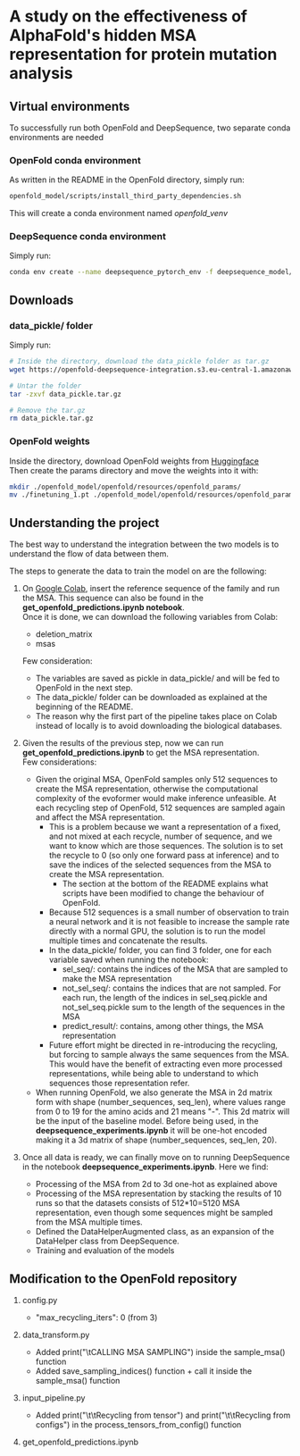 # A study on the effectiveness of AlphaFold's hidden MSA representation for protein mutation analysis


## Virtual environments
To successfully run both OpenFold and DeepSequence, two separate conda environments are needed 


### **OpenFold conda environment**
As written in the README in the OpenFold directory, simply run:

```bash
openfold_model/scripts/install_third_party_dependencies.sh
```

This will create a conda environment named *openfold_venv*


### **DeepSequence conda environment**
Simply run:
```bash
conda env create --name deepsequence_pytorch_env -f deepsequence_model/environment.yml python==3.9.12
```

## Downloads

### **data_pickle/ folder**
Simply run:
```bash
# Inside the directory, download the data_pickle folder as tar.gz
wget https://openfold-deepsequence-integration.s3.eu-central-1.amazonaws.com/data_pickle.tar.gz

# Untar the folder
tar -zxvf data_pickle.tar.gz

# Remove the tar.gz
rm data_pickle.tar.gz
```

### **OpenFold weights**
Inside the directory, download OpenFold weights from [Huggingface](https://huggingface.co/nz/OpenFold/blob/main/finetuning_1.pt) <br>
Then create the params directory and move the weights into it with:
```bash
mkdir ./openfold_model/openfold/resources/openfold_params/
mv ./finetuning_1.pt ./openfold_model/openfold/resources/openfold_params/finetuning_1.pt
```

## Understanding the project
The best way to understand the integration between the two models is to understand the flow of data between them.

The steps to generate the data to train the model on are the following:
1. On [Google Colab](https://colab.research.google.com/github/aqlaboratory/openfold/blob/main/notebooks/OpenFold.ipynb), insert the reference sequence of the family and run the MSA. This sequence can also be found in the **get_openfold_predictions.ipynb notebook**. <br>
Once it is done, we can download the following variables from Colab:
    - deletion_matrix
    - msas <br>

    Few consideration:
    - The variables are saved as pickle in data_pickle/ and will be fed to OpenFold in the next step.
    - The data_pickle/ folder can be downloaded as explained at the beginning of the README.
    - The reason why the first part of the pipeline takes place on Colab instead of locally is to avoid downloading the biological databases.


2. Given the results of the previous step, now we can run **get_openfold_predictions.ipynb** to get the MSA representation. <br>
Few considerations:
    - Given the original MSA, OpenFold samples only 512 sequences to create the MSA representation, otherwise the computational complexity of the evoformer would make inference unfeasible. At each recycling step of OpenFold, 512 sequences are sampled again and affect the MSA representation. 
        - This is a problem because we want a representation of a fixed, and not mixed at each recycle, number of sequence, and we want to know which are those sequences. The solution is to set the recycle to 0 (so only one forward pass at inference) and to save the indices of the selected sequences from the MSA to create the MSA representation.
            - The section at the bottom of the README explains what scripts have been modified to change the behaviour of OpenFold.
        - Because 512 sequences is a small number of observation to train a neural network and it is not feasible to increase the sample rate directly with a normal GPU, the solution is to run the model multiple times and concatenate the results. 
        - In the data_pickle/ folder, you can find 3 folder, one for each variable saved when running the notebook: <br>
            - sel_seq/: contains the indices of the MSA that are sampled to make the MSA representation
            - not_sel_seq/: contains the indices that are not sampled. For each run, the length of the indices in sel_seq.pickle and not_sel_seq.pickle sum to the length of the sequences in the MSA
            - predict_result/: contains, among other things, the MSA representation
        - Future effort might be directed in re-introducing the recycling, but forcing to sample always the same sequences from the MSA. This would have the benefit of extracting even more processed representations, while being able to understand to which sequences those representation refer.
    - When running OpenFold, we also generate the MSA in 2d matrix form with shape (number_sequences, seq_len), where  values range from 0 to 19 for the amino acids and 21 means "-". This 2d matrix will be the input of the baseline model. Before being used, in the **deepsequence_experiments.ipynb** it will be one-hot encoded making it a 3d matrix of shape (number_sequences, seq_len, 20).


3. Once all data is ready, we can finally move on to running DeepSequence in the notebook **deepsequence_experiments.ipynb**.
Here we find:
    - Processing of the MSA from 2d to 3d one-hot as explained above
    - Processing of the MSA representation by stacking the results of 10 runs so that the datasets consists of 512*10=5120 MSA representation, even though some sequences might be sampled from the MSA multiple times.
    - Defined the DataHelperAugmented class, as an expansion of the DataHelper class from DeepSequence.
    - Training and evaluation of the models

## Modification to the OpenFold repository
1. config.py
    - "max_recycling_iters": 0 (from 3)

2. data_transform.py
    - Added print("\tCALLING MSA SAMPLING") inside the sample_msa() function
    - Added save_sampling_indices() function + call it inside the sample_msa() function

3. input_pipeline.py
    - Added print("\t\tRecycling from tensor") and print("\t\tRecycling from configs") in the process_tensors_from_config() function

4. get_openfold_predictions.ipynb
